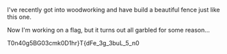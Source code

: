 I've recently got into woodworking and have build a beautiful fence just like this one.

Now I'm working on a flag, but it turns out all garbled for some reason...

T0n40g5BG03cmk0D1hr}T{dFe_3g_3buL_5_n0
